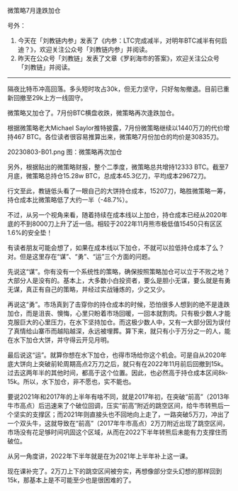 
微策略7月逢跌加仓

号外：
1. 今天在「刘教链内参」发表了《内参：LTC完成减半，对明年BTC减半有何启迪？》，欢迎关注公众号「刘教链内参」并阅读。
2. 昨天在公众号「刘教链」发表了文章《罗刹海市的答案》，欢迎关注公众号「刘教链」并阅读。

* * *

隔夜比特币冲高回落。多头短时攻占30k，但无力坚守，只好匆匆撤退。目前已重新回撤至29k上方一线固守。

微策略又加仓了。7月份BTC横盘收跌，微策略再次逢跌加仓。

根据微策略老大Michael Saylor推特披露，7月份微策略继续以1440万刀的代价增持467 BTC。各位读者很容易推算出来，微策略7月份加仓的均价是30835刀。

20230803-B01.png
图：微策略再次加仓

另外，根据贴出的微策略财报，整个二季度，微策略总共增持12333 BTC。截至7月底，微策略总持仓15.28w BTC，总成本45.3亿刀，平均成本29672刀。

行文至此，教链低头看了一眼自己的大饼持仓成本，15207刀，略胜微策略一筹，持仓成本比微策略低了大约一半（-48.7%）。

不过，从另一个视角来看，随着持续在成本线以上加仓，持仓成本已经从2020年底的不到8000刀上升了近一倍。相较于2022年11月熊市极低值15450只有区区1.6%的安全垫！

有读者朋友可能会想了，如果在成本线以下加仓，不就可以拉低持仓成本了么？对。但是这里存在“谋”、“勇”、“运”三个方面的问题。

先说这“谋”。你有没有一个系统性的策略，确保按照策略加仓可以立于不败之地？大部分人是没有的。基本上，大多数小白投资者，要么是胆小无谋，要么就是有勇无谋，真正有自己的策略，并经过实战锤炼的，少之又少。

再说这“勇”。市场真到了击穿你的持仓成本的时候，恐怕很多人想到的绝不是逢跌加仓，而是沮丧、懊悔，心里只盼着市场回暖，一回本就割肉。只有极少数人才能克服巨大的心里压力，在水下坚持加仓。而这极少数人中，又有一大部分因为误付了真情给山寨币而越陷越深，永远被埋葬。算下来，就只有小于万分之一的人，能在水下加仓大饼，并守得云开见月明。

最后说这“运”。就算你想在水下加仓，也得市场给你这个机会。可是自从2020年底大饼向上突破前轮周期高点2万刀之后，就只有在2022年11月前后回撤到15k。过去这两年半的其他时间，都高于这个位置。因此，也必然高于持仓成本区间8k-15k。所以，水下加仓，非不愿也，实不能也。

要说2021年和2017年的上半年有啥不同，就是2017年初，在突破“前高”（2013年牛市高点）后迅速来了个破位回调，压实“前高”附近的跳空区间，给牛市转熊后一个坚实的支撑区；而2021年则直接头也不回地向上走了，一路突破5万刀，冲出了一个双头牛，这就导致在“前高”（2017年牛市高点）2万刀附近出现了跳空区间，市场没有花足够时间巩固这个区域，从而在2022下半年转熊后未能有力支撑住而破位。

从另一角度讲，2022年下半年就是在为2021年上半年补上这一课。

现在课补完了。2万刀上下的跳空区间被夯实，再想像部分空头幻想的那样回到15k，那基本上是不可能至少也是很困难的了。



